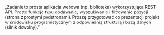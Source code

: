 „Zadanie to prosta aplikacja webowa (np. biblioteka) wykorzystująca REST API. Proste funkcje typu dodawanie, wyszukiwanie i filtrowanie pozycji (strona z prostymi podstronami).
Proszę przygotować do prezentacji projekt w środowisku programistycznym z odpowiednią strukturą i bazą danych (silnik dowolny).”